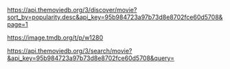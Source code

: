 https://api.themoviedb.org/3/discover/movie?sort_by=popularity.desc&api_key=95b984723a97b73d8e8702fce60d5708&page=1

https://image.tmdb.org/t/p/w1280

https://api.themoviedb.org/3/search/movie?&api_key=95b984723a97b73d8e8702fce60d5708&query=